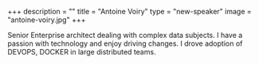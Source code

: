 +++
description = ""
title = "Antoine Voiry"
type = "new-speaker"
image = "antoine-voiry.jpg"
+++
<p>Senior Enterprise architect dealing with complex data subjects. I have a passion with technology and enjoy driving changes. I drove adoption of DEVOPS, DOCKER in large distributed teams.<p>